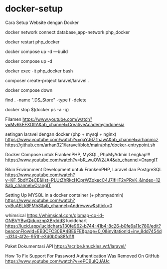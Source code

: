 # docker-setup
Cara Setup Website dengan Docker

docker network connect database_app-network php_docker

docker restart php_docker

docker compose up -d —build

docker compose up -d

docker exec -it php_docker bash

composer create-project laravel/laravel .

docker compose down

find . -name ".DS_Store" -type f -delete

docker stop $(docker ps -a -q)


Filamen
https://www.youtube.com/watch?v=Mv6kEFXOltA&ab_channel=CreativeAcademyIndonesia

setingan laravel dengan docker (php + mysql + nginx)
https://www.youtube.com/watch?v=qaYJ6Z1hJwA&ab_channel=arhanmcz
https://github.com/arhan321/laravel/blob/main/php/docker-entrypoint.sh


Docker Compose untuk FrankenPHP, MySQL, PhpMyAdmin Lengkap!!!
https://www.youtube.com/watch?v=bR_wuOW2JA4&ab_channel=OrangIT

Bikin Environment Development untuk FrankenPHP, Laravel dan PostgreSQL
https://www.youtube.com/watch?v=KF_5bdYZeCE&list=PLUtZhRkcHCprWZokecC4J7lfHF2vPRvK_&index=12&ab_channel=OrangIT

Setting Up MYSQL in a docker container (+ phpmyadmin)
https://www.youtube.com/watch?v=BuAELkBFMh8&ab_channel=Andrewww&sttick=0

whimsical
https://whimsical.com/glomap-co-id-GNBVYBwQiduoznpXBrdddS
lucidchart
https://lucid.app/lucidchart/130fe962-b744-41b4-8c26-b0fe6a11c780/edit?beaconFlowId=EB3CFC30BA4BE9FE&page=0_0&invitationId=inv_8dd7454d-d314-4f2e-951f-e3d0b0b88fd1#

Paket Dokumentasi API
https://scribe.knuckles.wtf/laravel/

How To Fix Support For Password Authentication Was Removed On GitHub
https://www.youtube.com/watch?v=ePCBuIQJAUc